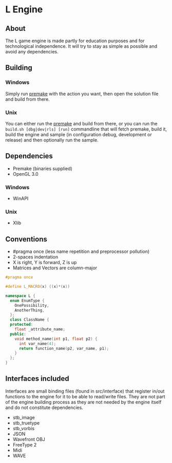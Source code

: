 # L Engine

## About
The L game engine is made partly for education purposes and for technological independence.
It will try to stay as simple as possible and avoid any dependencies.

## Building

### Windows
Simply run [premake](https://github.com/premake/premake-core/wiki/Using-Premake) with the action you want,
then open the solution file and build from there.

### Unix
You can either run the [premake](https://github.com/premake/premake-core/wiki/Using-Premake) and build from there, or you can run the `build.sh [dbg|dev|rls] [run]` commandline that will fetch premake, build it, build the engine and sample (in configuration debug, development or release) and then optionally run the sample.

## Dependencies
- Premake (binaries supplied)
- OpenGL 3.0

### Windows
- WinAPI

### Unix
- Xlib

## Conventions
- #pragma once (less name repetition and preprocessor pollution)
- 2-spaces indentation
- X is right, Y is forward, Z is up
- Matrices and Vectors are column-major
``` C++
#pragma once

#define L_MACRO(x) ((x)*(x))

namespace L {
  enum EnumType {
    OnePossibility,
    AnotherThing,
  };
  class ClassName {
  protected:
    float _attribute_name;
  public:
    void method_name(int p1, float p2) {
      int var_name(4);
      return function_name(p2, var_name, p1);
    }
  };
}
```

## Interfaces included
Interfaces are small binding files (found in src/interface) that register in/out functions to the engine for it to be able to read/write files.
They are not part of the engine building process as they are not needed by the engine itself and do not constitute dependencies.
- stb_image
- stb_truetype
- stb_vorbis
- JSON
- Wavefront OBJ
- FreeType 2
- Midi
- WAVE
